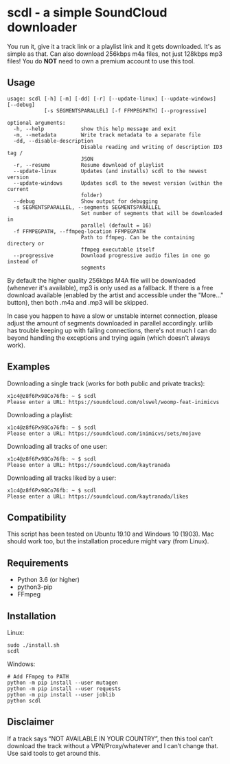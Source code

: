 # scdl - a simple SoundCloud downloader
You run it, give it a track link or a playlist link and it gets downloaded. It's as simple as that.
Can also download 256kbps m4a files, not just 128kbps mp3 files! You do **NOT** need to own a premium account to use this tool.
## Usage
```
usage: scdl [-h] [-m] [-dd] [-r] [--update-linux] [--update-windows] [--debug]
            [-s SEGMENTSPARALLEL] [-f FFMPEGPATH] [--progressive]

optional arguments:
  -h, --help            show this help message and exit
  -m, --metadata        Write track metadata to a separate file
  -dd, --disable-description
                        Disable reading and writing of description ID3 tag /
                        JSON
  -r, --resume          Resume download of playlist
  --update-linux        Updates (and installs) scdl to the newest version
  --update-windows      Updates scdl to the newest version (within the current
                        folder)
  --debug               Show output for debugging
  -s SEGMENTSPARALLEL, --segments SEGMENTSPARALLEL
                        Set number of segments that will be downloaded in
                        parallel (default = 16)
  -f FFMPEGPATH, --ffmpeg-location FFMPEGPATH
                        Path to ffmpeg. Can be the containing directory or
                        ffmpeg executable itself
  --progressive         Download progressive audio files in one go instead of
                        segments
```
By default the higher quality 256kbps M4A file will be downloaded (whenever it's available), mp3 is only used as a fallback. If there is a free download available (enabled by the artist and accessible under the "More..." button), then both .m4a and .mp3 will be skipped.

In case you happen to have a slow or unstable internet connection, please adjust the amount of segments downloaded in parallel accordingly. urllib has trouble keeping up with failing connections, there's not much I can do beyond handling the exceptions and trying again (which doesn't always work).

## Examples

Downloading a single track (works for both public and private tracks):
```
x1c4@z8f6Px98Co76fb: ~ $ scdl
Please enter a URL: https://soundcloud.com/olswel/woomp-feat-inimicvs
```
Downloading a playlist:
```
x1c4@z8f6Px98Co76fb: ~ $ scdl
Please enter a URL: https://soundcloud.com/inimicvs/sets/mojave
```
Downloading all tracks of one user:
```
x1c4@z8f6Px98Co76fb: ~ $ scdl
Please enter a URL: https://soundcloud.com/kaytranada
```
Downloading all tracks liked by a user:
```
x1c4@z8f6Px98Co76fb: ~ $ scdl
Please enter a URL: https://soundcloud.com/kaytranada/likes
```

## Compatibility
This script has been tested on Ubuntu 19.10 and Windows 10 (1903). Mac should work too, but the installation procedure might vary (from Linux).

## Requirements

* Python 3.6 (or higher)
* python3-pip
* FFmpeg

## Installation
Linux:
```
sudo ./install.sh
scdl
```
Windows:
```
# Add FFmpeg to PATH
python -m pip install --user mutagen
python -m pip install --user requests
python -m pip install --user joblib
python scdl
```

## Disclaimer
If a track says “NOT AVAILABLE IN YOUR COUNTRY”, then this tool can’t download the track without a VPN/Proxy/whatever and I can’t change that. Use said tools to get around this.
